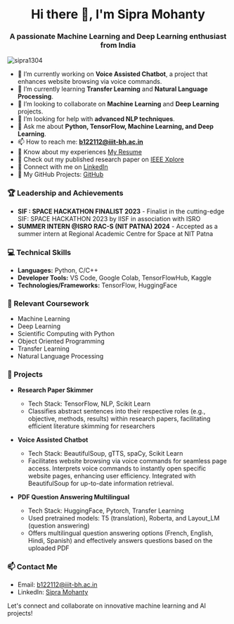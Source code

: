 <h1 align="center">Hi there 👋, I'm Sipra Mohanty</h1>
<h3 align="center">A passionate Machine Learning and Deep Learning enthusiast from India</h3>

<p align="left"> <img src="https://komarev.com/ghpvc/?username=sipra1304&label=Profile%20views&color=0e75b6&style=flat" alt="sipra1304" /> </p>

- 🔭 I’m currently working on **Voice Assisted Chatbot**, a project that enhances website browsing via voice commands.
- 🌱 I’m currently learning **Transfer Learning** and **Natural Language Processing**.
- 👯 I’m looking to collaborate on **Machine Learning** and **Deep Learning** projects.
- 🤔 I’m looking for help with **advanced NLP techniques**.
- 💬 Ask me about **Python, TensorFlow, Machine Learning, and Deep Learning**.
- 📫 How to reach me: **b122112@iiit-bh.ac.in**
- 📄 Know about my experiences [My Resume](https://drive.google.com/file/d/1Dkf7M7QlMCKW1Dfz7-sl-jXJ1E4V_2wR/view?usp=sharing)
- 📜 Check out my published research paper on [IEEE Xplore](https://ieeexplore.ieee.org/document/10508030)
- 🔗 Connect with me on [LinkedIn](https://www.linkedin.com/in/sipra-mohanty-738372258?utm_source=share&utm_campaign=share_via&utm_content=profile&utm_medium=android_app)
- 💼 My GitHub Projects: [GitHub](https://github.com/sipra1304)

### 🏆 Leadership and Achievements
- **SIF : SPACE HACKATHON FINALIST 2023** - Finalist in the cutting-edge SIF: SPACE HACKATHON 2023 by IISF in association with ISRO
- **SUMMER INTERN @ISRO RAC-S (NIT PATNA) 2024** - Accepted as a summer intern at Regional Academic Centre for Space at NIT Patna

### 💻 Technical Skills
- **Languages:** Python, C/C++
- **Developer Tools:** VS Code, Google Colab, TensorFlowHub, Kaggle
- **Technologies/Frameworks:** TensorFlow, HuggingFace

### 📜 Relevant Coursework
- Machine Learning
- Deep Learning
- Scientific Computing with Python
- Object Oriented Programming
- Transfer Learning
- Natural Language Processing

### 🚀 Projects
- **Research Paper Skimmer**
  - Tech Stack: TensorFlow, NLP, Scikit Learn
  - Classifies abstract sentences into their respective roles (e.g., objective, methods, results) within research papers, facilitating efficient literature skimming for researchers

- **Voice Assisted Chatbot**
  - Tech Stack: BeautifulSoup, gTTS, spaCy, Scikit Learn
  - Facilitates website browsing via voice commands for seamless page access. Interprets voice commands to instantly open specific website pages, enhancing user efficiency. Integrated with BeautifulSoup for up-to-date information retrieval.

- **PDF Question Answering Multilingual**
  - Tech Stack: HuggingFace, Pytorch, Transfer Learning
  - Used pretrained models: T5 (translation), Roberta, and Layout_LM (question answering)
  - Offers multilingual question answering options (French, English, Hindi, Spanish) and effectively answers questions based on the uploaded PDF

### 📫 Contact Me
- Email: [b122112@iiit-bh.ac.in](mailto:b122112@iiit-bh.ac.in)
- LinkedIn: [Sipra Mohanty](https://www.linkedin.com/in/sipra-mohanty-738372258?utm_source=share&utm_campaign=share_via&utm_content=profile&utm_medium=android_app)

Let's connect and collaborate on innovative machine learning and AI projects!

